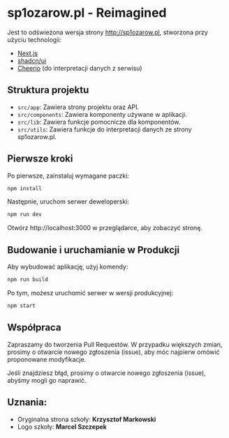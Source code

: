 # sp1ozarow.pl - Reimagined

Jest to odświeżona wersja strony http://sp1ozarow.pl, stworzona przy użyciu technologii:

- [Next.js](https://nextjs.org/)
- [shadcn/ui](https://ui.shadcn.com/)
- [Cheerio](https://cheerio.js.org/) (do interpretacji danych z serwisu)

## Struktura projektu

- `src/app`: Zawiera strony projektu oraz API.
- `src/components`: Zawiera komponenty używane w aplikacji.
- `src/lib`: Zawiera funkcje pomocnicze dla komponentów.
- `src/utils`: Zawiera funkcje do interpretacji danych ze strony sp1ozarow.pl.

## Pierwsze kroki

Po pierwsze, zainstaluj wymagane paczki:

```sh
npm install
```

Następnie, uruchom serwer deweloperski:

```js
npm run dev
```

Otwórz http://localhost:3000 w przeglądarce, aby zobaczyć stronę.

## Budowanie i uruchamianie w Produkcji

Aby wybudować aplikację, użyj komendy:

```js
npm run build
```

Po tym, możesz uruchomić serwer w wersji produkcyjnej:

```js
npm start
```

## Współpraca

Zapraszamy do tworzenia Pull Requestów. W przypadku większych zmian, prosimy o otwarcie nowego zgłoszenia (issue), aby móc najpierw omówić proponowane modyfikacje.

Jeśli znajdziesz błąd, prosimy o otwarcie nowego zgłoszenia (issue), abyśmy mogli go naprawić.

## Uznania:

- Oryginalna strona szkoły: **Krzysztof Markowski**
- Logo szkoły: **Marcel Szczepek**
